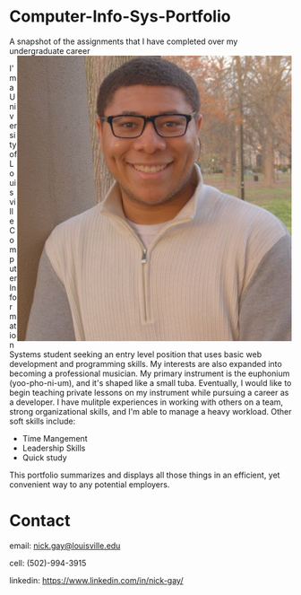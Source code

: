 # Computer-Info-Sys-Portfolio
A snapshot of the assignments that I have completed over my undergraduate career
<br>
<img align="right" src="https://github.com/NickG1216/Files/blob/master/DSC_0005-1.jpg">

I'm a University of Louisville Computer Information Systems student seeking an entry level position that uses basic web development and programming skills. My interests are also expanded into becoming a professional musician. My primary instrument is the euphonium (yoo-pho-ni-um), and it's shaped like a small tuba. Eventually, I would like to begin teaching private lessons on my instrument while pursuing a career as a developer. I have mulitple experiences in working with others on a team, strong organizational skills, and I'm able to manage a heavy workload. Other soft skills include:

* Time Mangement
* Leadership Skills
* Quick study

This portfolio summarizes and displays all those things in an efficient, yet convenient way to any potential employers.


# Contact
email: nick.gay@louisville.edu

cell: (502)-994-3915

linkedin: https://www.linkedin.com/in/nick-gay/
